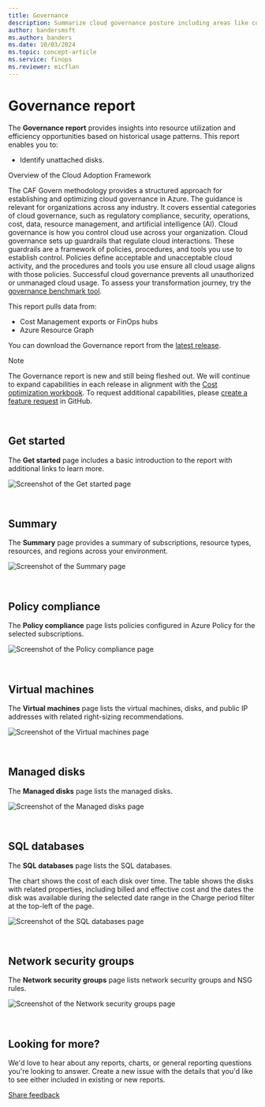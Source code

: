 ```yaml
---
title: Governance
description: Summarize cloud governance posture including areas like compliance, security, operations, and resource management in Power BI.
author: bandersmsft
ms.author: banders
ms.date: 10/03/2024
ms.topic: concept-article
ms.service: finops
ms.reviewer: micflan
---
```


<!-- markdownlint-disable-next-line MD025 -->
# Governance report

The **Governance report** provides insights into resource utilization and efficiency opportunities based on historical usage patterns. This report enables you to:

- Identify unattached disks.

Overview of the Cloud Adoption Framework

The CAF Govern methodology provides a structured approach for establishing and optimizing cloud governance in Azure. The guidance is relevant for organizations across any industry. It covers essential categories of cloud governance, such as regulatory compliance, security, operations, cost, data, resource management, and artificial intelligence (AI).
Cloud governance is how you control cloud use across your organization. Cloud governance sets up guardrails that regulate cloud interactions. These guardrails are a framework of policies, procedures, and tools you use to establish control. Policies define acceptable and unacceptable cloud activity, and the procedures and tools you use ensure all cloud usage aligns with those policies. Successful cloud governance prevents all unauthorized or unmanaged cloud usage.
To assess your transformation journey, try the [governance benchmark tool](/assessments/b1891add-7646-4d60-a875-32a4ab26327e/?WT.mc_id=FinOpsToolkit).

This report pulls data from:

- Cost Management exports or FinOps hubs
- Azure Resource Graph

You can download the Governance report from the [latest release](https://aka.ms/ftk/latest).

> [!NOTE]
> The Governance report is new and still being fleshed out. We will continue to expand capabilities in each release in alignment with the [Cost optimization workbook](../optimization-workbook/cost-optimization-workbook.md). To request additional capabilities, please [create a feature request](https://aka.ms/ftk/ideas) in GitHub.

<br>

## Get started

The **Get started** page includes a basic introduction to the report with additional links to learn more.

![Screenshot of the Get started page](../../media/power-bi/governance_get-started.png)

<br>

## Summary

The **Summary** page provides a summary of subscriptions, resource types, resources, and regions across your environment.

![Screenshot of the Summary page](../../media/power-bi/governance_summary.png)

<br>

## Policy compliance

The **Policy compliance** page lists policies configured in Azure Policy for the selected subscriptions.

![Screenshot of the Policy compliance page](../../media/power-bi/governance_policy-compliance.png)

<br>

## Virtual machines

The **Virtual machines** page lists the virtual machines, disks, and public IP addresses with related right-sizing recommendations.

![Screenshot of the Virtual machines page](../../media/power-bi/governance_virtual-machines.png)

<br>

## Managed disks

The **Managed disks** page lists the managed disks.

![Screenshot of the Managed disks page](../../media/power-bi/governance_managed-disks.png)

<br>

## SQL databases

The **SQL databases** page lists the SQL databases.

The chart shows the cost of each disk over time. The table shows the disks with related properties, including billed and effective cost and the dates the disk was available during the selected date range in the Charge period filter at the top-left of the page.

![Screenshot of the SQL databases page](../../media/power-bi/governance_sql-databases.png)

<br>

## Network security groups

The **Network security groups** page lists network security groups and NSG rules.

![Screenshot of the Network security groups page](../../media/power-bi/governance_network-security-groups.png)

<br>

<!-- TODO: Uncomment when files are added
## See also

- [Common terms](../../_resources/terms.md)
- [Data dictionary](../../_resources/data-dictionary.md)

<br>
-->

## Looking for more?

We'd love to hear about any reports, charts, or general reporting questions you're looking to answer. Create a new issue with the details that you'd like to see either included in existing or new reports.

[Share feedback](https://aka.ms/ftk/idea)

<br>
